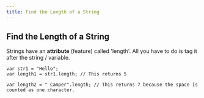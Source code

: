```yaml
---
title: Find the Length of a String
---
```

## Find the Length of a String

<!-- The article goes here, in GitHub-flavored Markdown. Feel free to add YouTube videos, images, and CodePen/JSBin embeds  -->
Strings have an <strong>attribute</strong> (feature) called 'length'. All you have to do is tag it after the string / variable.

    var str1 = "Hello";
    var length1 = str1.length; // This returns 5
    
    var length2 = " Camper".length; // This returns 7 because the space is counted as one character.

